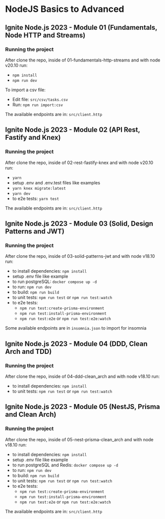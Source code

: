 # NodeJS Basics to Advanced

## Ignite Node.js 2023 - Module 01 (Fundamentals, Node HTTP and Streams)

### Running the project

After clone the repo, inside of 01-fundamentals-http-streams and with node v20.10 run:

- `npm install`
- `npm run dev`

To import a csv file:

- Edit file: `src/csv/tasks.csv`
- Run: `npm run import:csv`

The available endpoints are in: `src/client.http`

## Ignite Node.js 2023 - Module 02 (API Rest, Fastify and Knex)

### Running the project

After clone the repo, inside of 02-rest-fastify-knex and with node v20.10 run:

- `yarn`
- setup .env and .env.test files like examples
- `yarn knex migrate:latest`
- `yarn dev`
- to e2e tests: `yarn test`

The available endpoints are in: `src/client.http`

## Ignite Node.js 2023 - Module 03 (Solid, Design Patterns and JWT)

### Running the project

After clone the repo, inside of 03-solid-patterns-jwt and with node v18.10 run:

- to install dependencies: `npm install`
- setup .env file like example
- to run postgreSQL: `docker compose up -d`
- to run: `npm run dev`
- to build: `npm run build`
- to unit tests: `npm run test` or `npm run test:watch`
- to e2e tests:
  - `npm run test:create-prisma-environment`
  - `npm run test:install-prisma-environment`
  - `npm run test:e2e` or `npm run test:e2e:watch`

Some available endpoints are in `insomnia.json` to import for insomnia

## Ignite Node.js 2023 - Module 04 (DDD, Clean Arch and TDD)

### Running the project

After clone the repo, inside of 04-ddd-clean_arch and with node v18.10 run:

- to install dependencies: `npm install`
- to unit tests: `npm run test` or `npm run test:watch`

## Ignite Node.js 2023 - Module 05 (NestJS, Prisma and Clean Arch)

### Running the project

After clone the repo, inside of 05-nest-prisma-clean_arch and with node v18.10 run:

- to install dependencies: `npm install`
- setup .env file like example
- to run postgreSQL and Redis: `docker compose up -d`
- to run: `npm run dev`
- to build: `npm run build`
- to unit tests: `npm run test` or `npm run test:watch`
- to e2e tests:
  - `npm run test:create-prisma-environment`
  - `npm run test:install-prisma-environment`
  - `npm run test:e2e` or `npm run test:e2e:watch`

The available endpoints are in: `src/client.http`
